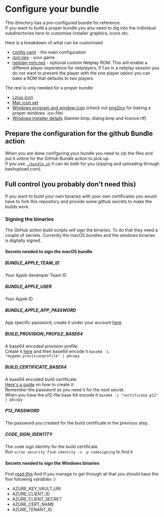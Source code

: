 # Configure your bundle

This directory has a pre-configured bundle for reference.  
If you want to build a proper bundle you also need to dig into the individual subdirectories here to customise installer graphics, icons etc.

Here is a breakdown of what can be customised
* [config.yaml](config.yaml) - the main configuration
* [rom.nes](rom.nes) - your game
* [netplay-rom.nes](netplay-rom.nes) - optional custom Netplay ROM. This will enable a different player experience for netplayers, if f.ex in a netplay session you do not want to present the player with the one player option you can bake a ROM that defaults to two players

The rest is only needed for a proper bundle
* [Linux icon](linux/icon_256x256.png)
* [Mac icon set](macos/bundle.iconset/)
* [Windows program and window icon](windows/icon_256x256.ico) (check out [png2ico](https://www.png2ico.com/) for baking a proper windows .ico-file)
* [Windows installer details](windows/wix/) (banner.bmp, dialog.bmp and licence.rtf)

## Prepare the configuration for the github Bundle action

When you are done configuring your bundle you need to zip the files and put it online for the GitHub Bundle action to pick up.  
If you use [`./bundle.sh`](./bundle.sh) it can do both for you (zipping and uploading through bashupload.com).

## Full control (you probably don't need this)
If you want to build your own binaries with your own certificates you would have to fork this repository and provide some github secrets to make the builds work.

### Signing the binaries
The GitHub action build scripts will sign the binaries. To do that they need a couple of secrets.
Currently the macOS bundles and the windows binaries is digitally signed.

#### Secrets needed to sign the macOS bundle

##### BUNDLE_APPLE_TEAM_ID
Your Apple developer Team ID
##### BUNDLE_APPLE_USER
Your Apple ID
##### BUNDLE_APPLE_APP_PASSWORD
App specific password, create it under your account [here](https://appleid.apple.com/account/manage)

##### BUILD_PROVISION_PROFILE_BASE64
A base64 encoded provision profile.  
Create it [here](https://developer.apple.com/account/resources/profiles/list) and then base64 encode it `base64 -i "mygame.provisionprofile" | pbcopy`

##### BUILD_CERTIFICATE_BASE64
A base64 encoded build certificate.  
[Here's a guide](https://support.magplus.com/hc/en-us/articles/203808748-iOS-Creating-a-Distribution-Certificate-and-p12-File) on how to create it.  
Remember the password as you need it for the next secret.  
When you have the p12-file base 64 encode it `base64 -i "certificate.p12" | pbcopy`

##### P12_PASSWORD
The password you created for the build certificate in the previous step.

##### CODE_SIGN_IDENTITY
The code sign identity for the build certificate.  
Run `xcrun security find-identity -v -p codesigning` to find it

#### Secrets needed to sign the Windows binaries

First [read this](https://melatonin.dev/blog/how-to-code-sign-windows-installers-with-an-ev-cert-on-github-actions/)
And if you manage to get through all that you should have the five following variables :)
* AZURE_KEY_VAULT_URI
* AZURE_CLIENT_ID
* AZURE_CLIENT_SECRET
* AZURE_CERT_NAME
* AZURE_TENANT_ID